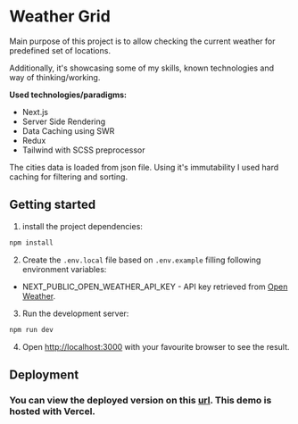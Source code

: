 # Weather Grid

Main purpose of this project is to allow checking the current weather for predefined set of locations.

Additionally, it's showcasing some of my skills, known technologies and way of thinking/working.

**Used technologies/paradigms:**
- Next.js
- Server Side Rendering
- Data Caching using SWR
- Redux
- Tailwind with SCSS preprocessor

The cities data is loaded from json file. Using it's immutability I used hard caching for filtering and sorting.

## Getting started
1. install the project dependencies:
```bash
npm install
```

2. Create the `.env.local` file based on `.env.example` filling following environment variables:
- NEXT_PUBLIC_OPEN_WEATHER_API_KEY - API key retrieved from [Open Weather](https://openweathermap.org/).

3. Run the development server:
```bash
npm run dev
```

4. Open [http://localhost:3000](http://localhost:3000) with your favourite browser to see the result.

## Deployment

### You can view the deployed version on this [url](https://current-weather-six.vercel.app/). This demo is hosted with Vercel.

